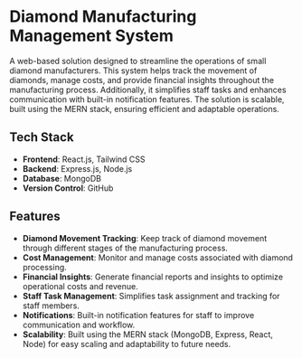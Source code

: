 # Diamond Manufacturing Management System

A web-based solution designed to streamline the operations of small diamond manufacturers. This system helps track the movement of diamonds, manage costs, and provide financial insights throughout the manufacturing process. Additionally, it simplifies staff tasks and enhances communication with built-in notification features. The solution is scalable, built using the MERN stack, ensuring efficient and adaptable operations.

## Tech Stack

- **Frontend**: React.js, Tailwind CSS
- **Backend**: Express.js, Node.js
- **Database**: MongoDB
- **Version Control**: GitHub

## Features

- **Diamond Movement Tracking**: Keep track of diamond movement through different stages of the manufacturing process.
- **Cost Management**: Monitor and manage costs associated with diamond processing.
- **Financial Insights**: Generate financial reports and insights to optimize operational costs and revenue.
- **Staff Task Management**: Simplifies task assignment and tracking for staff members.
- **Notifications**: Built-in notification features for staff to improve communication and workflow.
- **Scalability**: Built using the MERN stack (MongoDB, Express, React, Node) for easy scaling and adaptability to future needs.
